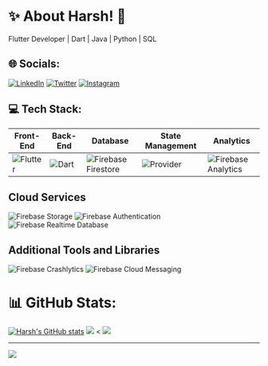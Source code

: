 # ✨ About Harsh! 🤖
Flutter Developer | Dart | Java | Python | SQL

## 🌐 Socials:
[![LinkedIn](https://img.shields.io/badge/LinkedIn-%230077B5.svg?logo=linkedin&logoColor=white)](https://www.linkedin.com/in/harsh-kushwaha-2474ba196/)
[![Twitter](https://img.shields.io/badge/Twitter-%231DA1F2.svg?logo=twitter&logoColor=white)](https://twitter.com/Hars_coder)
[![Instagram](https://img.shields.io/badge/Instagram-%23E4405F.svg?logo=instagram&logoColor=white)](https://www.instagram.com/techlife_with_harsh/)

## 💻 Tech Stack:

| **Front-End** | **Back-End** | **Database** | **State Management** |**Analytics** |
| ------------- | ------------- | ------------ | ------------------- |------------- |
| ![Flutter](https://img.shields.io/badge/Flutter-%2302569B.svg?style=for-the-badge&logo=flutter&logoColor=white) | ![Dart](https://img.shields.io/badge/Dart-%23404d59.svg?style=for-the-badge&logo=dart&logoColor=%2361DAFB) | ![Firebase Firestore](https://img.shields.io/badge/Firebase%20Firestore-%23FFCA28.svg?style=for-the-badge&logo=firebase&logoColor=black) | ![Provider](https://img.shields.io/badge/Provider-%23007ACC.svg?style=for-the-badge&logo=flutter&logoColor=white) |![Firebase Analytics](https://img.shields.io/badge/Firebase%20Analytics-%23FFCA28.svg?style=for-the-badge&logo=firebase&logoColor=black)


 ## Cloud Services
 
 ![Firebase Storage](https://img.shields.io/badge/Firebase%20Storage-%23FFCA28.svg?style=for-the-badge&logo=firebase&logoColor=black)  ![Firebase Authentication](https://img.shields.io/badge/Firebase%20Authentication-%23FFCA28.svg?style=for-the-badge&logo=firebase&logoColor=black) ![Firebase Realtime Database](https://img.shields.io/badge/Firebase%20Realtime%20Database-%23FFCA28.svg?style=for-the-badge&logo=firebase&logoColor=black) 

## Additional Tools and Libraries

![Firebase Crashlytics](https://img.shields.io/badge/Firebase%20Crashlytics-%23FFCA28.svg?style=for-the-badge&logo=firebase&logoColor=black)  ![Firebase Cloud Messaging](https://img.shields.io/badge/Firebase%20Cloud%20Messaging-%23FFCA28.svg?style=for-the-badge&logo=firebase&logoColor=black)

# 📊 GitHub Stats:
[![Harsh's GitHub stats](https://github-readme-stats.vercel.app/api?username=noob-coder-harsh&show_icons=true&theme=transparent)](https://github.com/noob-coder-harsh/github-readme-stats) ![](https://github-readme-streak-stats.herokuapp.com/?user=noob-coder-harsh&theme=dark&hide_border=false) < ![](https://github-readme-stats.vercel.app/api/top-langs/?username=noob-coder-Harsh&theme=dark&hide_border=false&include_all_commits=true&count_private=true&layout=compact) 

---
[![](https://visitcount.itsvg.in/api?id=akshaykumar19002&icon=0&color=0)](https://visitcount.itsvg.in)
